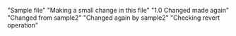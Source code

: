 "Sample file" 
"Making a small change in this file"
"1.0 Changed made again"
"Changed from sample2"
"Changed again by sample2"
"Checking revert operation"
